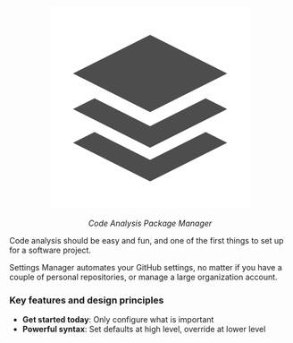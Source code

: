 <style>
.md-content .md-typeset h1 { display: none; }
</style>

<div align="center">
    <img src="assets/logo-dark.png"/>
</div>

<p align="center">
    <em>Code Analysis Package Manager</em>
</p>

Code analysis should be easy and fun, and one of the first things to set up for
a software project.

Settings Manager automates your GitHub settings, no matter if you have a couple
of personal repositories, or manage a large organization account.

### Key features and design principles

* **Get started today**: Only configure what is important
* **Powerful syntax**: Set defaults at high level, override at lower level

